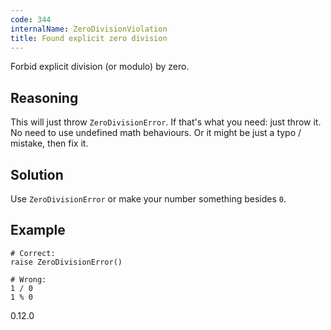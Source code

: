 ```yaml
---
code: 344
internalName: ZeroDivisionViolation
title: Found explicit zero division
---
```


Forbid explicit division (or modulo) by zero.

## Reasoning
This will just throw `ZeroDivisionError`. If that's what you need:
just throw it. No need to use undefined math behaviours. Or it might
be just a typo / mistake, then fix it.

## Solution
Use `ZeroDivisionError` or make your number something besides `0`.

## Example

    # Correct:
    raise ZeroDivisionError()
    
    # Wrong:
    1 / 0
    1 % 0

<div class="versionadded">

0.12.0

</div>